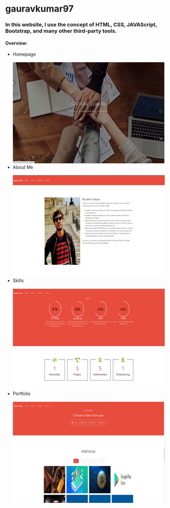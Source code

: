 # gauravkumar97
<h3>In this website, I use the concept of HTML, CSS, JAVAScript, Bootstrap, and many other third-party tools.</h3>
<h4>Overview: </h4>
<ul>
  <li>
      Homepage
  </li><br>
  <img src="img/portfolio_github.png" alt="homepage">
  
  <li>
      About Me
  </li><br>
  <img src="img/portfolio_github4.png" alt="AboutMe">
  
  <li>
      Skills
  </li><br>
  <img src="img/portfolio_github3.png" alt="Skills">
  
  <li>
      Portfolio
  </li><br>
  <img src="img/portfolio_github2.png" alt="Portfolio">
</ul>
